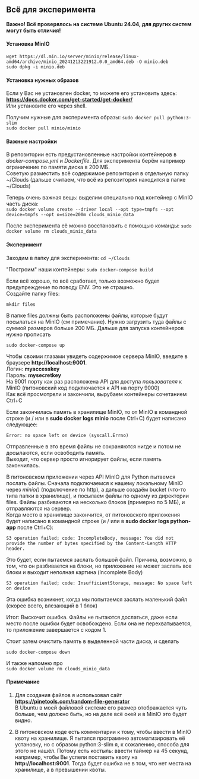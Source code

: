 ## Всё для эксперимента

**Важно! Всё проверялось на системе Ubuntu 24.04, для других систем могут быть отличия!**

#### Установка MinIO

`wget https://dl.min.io/server/minio/release/linux-amd64/archive/minio_20241213221912.0.0_amd64.deb -O minio.deb`  
`sudo dpkg -i minio.deb`  

#### Установка нужных образов

Если у Вас не установлен docker, то можете его установить здесь:
**https://docs.docker.com/get-started/get-docker/**  
Или установите его через shell.

Получим нужные для эксперимента образы:
`sudo docker pull python:3-slim`  
`sudo docker pull minio/minio`  

#### Важные настройки

В репозитории есть предустановленные настройки контейнеров в *docker-compose.yml* и *Dockerfile*.
Для эксперимента берём например ограничение по памяти диска в 200 МБ.  
Советую разместить всё содержимое репозитория в отдельную папку ~/Clouds (дальше считаем, что всё из репозитория находится в папке ~/Clouds)  


Теперь очень важная вещь: выделим специально под контейнер с MinIO часть диска:  
`sudo docker volume create --driver local --opt type=tmpfs --opt device=tmpfs --opt o=size=200m clouds_minio_data`  

После эксперимента её можно восстановить с помощью команды:
`sudo docker volume rm clouds_minio_data`  

#### Эксперимент

Заходим в папку для эксперимента:
`cd ~/Clouds`  

"Построим" наши контейнеры:
`sudo docker-compose build`  

Если всё хорошо, то всё сработает, только возможно будет предупреждение по поводу ENV. Это не страшно.  
Создайте папку files:

`mkdir files`  

В папке files должны быть расположены файлы, которые будут посылаться на MinIO (см примечание). Нужно загрузить туда файлы с суммой размеров больше 200 МБ.
Дальше для запуска контейнеров нужно прописать  

`sudo docker-compose up`  

Чтобы своими глазами увидеть содержимое сервера MinIO, введите в браузере **http://localhost:9001**.  
Логин: **myaccesskey**  
Пароль: **mysecretkey**  
На 9001 порту как раз расположена API для доступа *пользователя* к MinIO (питоновский код подключается к API на порту 9000)  
Как всё просмотрели и закончили, вырубаем контейнеры сочетанием Ctrl+C

Если закончилась память в хранилище MinIO, то от MinIO в командной строке (и / или в **sudo docker logs minio** после Ctrl+C) будет написано следующее:

`Error: no space left on device (syscall.Errno)`  

Отправленные в это время файлы не сохраняются нигде и потом не досылаются, если освободить память.  
Выходит, что сервер просто игнорирует файлы, если память закончилась.  

В питоновском приложении через API MinIO для Python пытаемся послать файлы. Сначала подключаемся к нашему локальному MinIO через *minio()* (подключение по http), 
а дальше создаём bucket (что-то типа папки в хранилище), и посылаем файлы по одному из директории files. Файлы разбиваются на несколько блоков (примерно по 5 МБ), 
и отправляются на сервер.  
Когда место в хранилище закончится, от питоновского приложения будет написано в командной строке (и / или в **sudo docker logs python-app** после Ctrl+C):

`S3 operation failed; code: IncompleteBody, message: You did not provide the number of bytes specified by the Content-Length HTTP header.`

Это будет, если пытаемся заслать большой файл. Причина, возможно, в том, что он разбивается на блоки, 
но приложение не может заслать все блоки и выходит неполная картина (Incomplete Body)  

`S3 operation failed; code: InsufficientStorage, message: No space left on device`

Эта ошибка возникнет, когда мы попытаемся заслать маленький файл (скорее всего, влезающий в 1 блок)  

Итог: Выскочит ошибка. Файлы не пытаются дослаться, даже если место после ошибки будет освобождено. Если она не перехватывается, то приложение завершается с кодом 1. 

Стоит затем очистить память в выделенной части диска, и сделать  

`sudo docker-compose down`

И также напомню про  
`sudo docker volume rm clouds_minio_data`


#### Примечание

1) Для создания файлов я использовал сайт **https://pinetools.com/random-file-generator**  
В Ubuntu в моей файловой системе его размер отображается чуть больше, чем должно быть, но на деле всё окей и в MinIO это будет видно.  

2) В питоновском коде есть комментарии к тому, чтобы ввести в MinIO квоту на хранилище. Я пытался программно автоматизировать её установку,
но с образом python:3-slim я, к сожалению, способа для этого не нашёл. Потому есть костыль: ввести таймер на 45 секунд, например, чтобы Вы успели поставить квоту на **http://localhost:9001**.
Тогда будет ошибка не в том, что нет места на хранилище, а в превышении квоты. 



